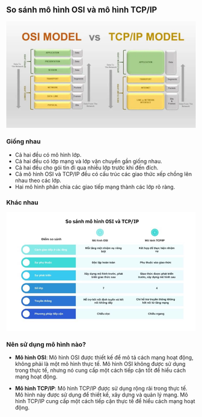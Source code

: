 ## So sánh mô hình OSI và mô hình TCP/IP

![OSI vs TCP/IP](../images/image.png)

### Giống nhau

- Cả hai đều có mô hình lớp.
- Cả hai đều có lớp mạng và lớp vận chuyển gần giống nhau.
- Cả hai đều cho gói tin đi qua nhiều lớp trước khi đến đích.
- Cả mô hình OSI và TCP/IP đều có cấu trúc các giao thức xếp chồng lên nhau theo các lớp.
- Hai mô hình phân chia các giao tiếp mạng thành các lớp rõ ràng.

### Khác nhau

![OSI vs TCP/IP](../images/sosanh.png)

### Nên sử dụng mô hình nào?

- **Mô hình OSI**: Mô hình OSI được thiết kế để mô tả cách mạng hoạt động, không phải là một mô hình thực tế. Mô hình OSI không được sử dụng trong thực tế, nhưng nó cung cấp một cách tiếp cận tốt để hiểu cách mạng hoạt động.

- **Mô hình TCP/IP**: Mô hình TCP/IP được sử dụng rộng rãi trong thực tế. Mô hình này được sử dụng để thiết kế, xây dựng và quản lý mạng. Mô hình TCP/IP cung cấp một cách tiếp cận thực tế để hiểu cách mạng hoạt động.
